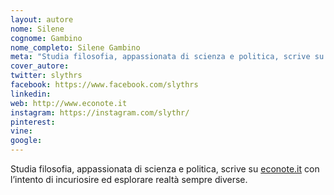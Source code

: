 ```yaml
---
layout: autore
nome: Silene
cognome: Gambino
nome_completo: Silene Gambino
meta: "Studia filosofia, appassionata di scienza e politica, scrive su econote.it con l’intento di incuriosire ed esplorare realtà sempre diverse."
cover_autore:
twitter: slythrs
facebook: https://www.facebook.com/slythrs
linkedin:
web: http://www.econote.it
instagram: https://instagram.com/slythr/
pinterest:
vine:
google:
---
```


Studia filosofia, appassionata di scienza e politica, scrive su [econote.it](http://www.econote.it) con l’intento di incuriosire ed esplorare realtà sempre diverse.
